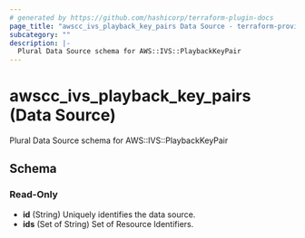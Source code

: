 ```yaml
---
# generated by https://github.com/hashicorp/terraform-plugin-docs
page_title: "awscc_ivs_playback_key_pairs Data Source - terraform-provider-awscc"
subcategory: ""
description: |-
  Plural Data Source schema for AWS::IVS::PlaybackKeyPair
---
```


# awscc_ivs_playback_key_pairs (Data Source)

Plural Data Source schema for AWS::IVS::PlaybackKeyPair



<!-- schema generated by tfplugindocs -->
## Schema

### Read-Only

- **id** (String) Uniquely identifies the data source.
- **ids** (Set of String) Set of Resource Identifiers.


